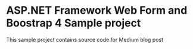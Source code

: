 # ASP.NET Framework Web Form and Boostrap 4 Sample project
This sample project contains source code for Medium blog post
